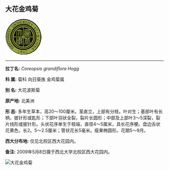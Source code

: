 ## 大花金鸡菊

![西北大学校园网络植物志](JPG/nwu.gif)

---

**拉丁名:**  _Coreopsis grandiflora Hogg_

**科 属:** 菊科 向日葵族 金鸡菊属

**别 名:** 大花波斯菊

**原产地:** 北美洲

**形  态:** 多年生草本，高20～100厘米。茎直立，上部有分枝。叶对生；基部叶有长柄，披针形或匙形；下部叶羽状全裂，裂片长圆形；中部及上部叶3～5深裂，裂片线形或披针形。头状花序单生于枝端，直径4～5厘米，具长花序梗。盘边舌状花黄色，长2。5～2.5厘米；管状花长5毫米。瘦果椭圆形。花期5～9月。

**西大分布地:** 仅见北校区西大花园内。

**备注:** 2009年5月8日摄于西北大学北校区西大花园内。

![大花金鸡菊]() 

